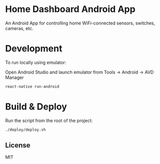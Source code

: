 # Home Dashboard Android App

An Android App for controlling home WiFi-connected sensors, switches, cameras, etc.

# Development

To run locally using emulator:

Open Android Studio and launch emulator from Tools -> Android -> AVD Manager

```sh
react-native run-android
```

# Build & Deploy

Run the script from the root of the project:
```sh
./deploy/deploy.sh
```

## License
MIT
